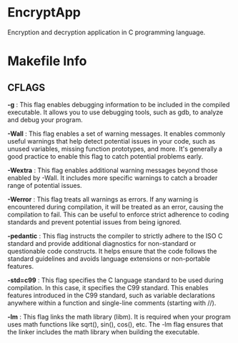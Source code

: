# EncryptApp
Encryption and decryption application in C programming language.

# Makefile Info

## CFLAGS

**-g** : This flag enables debugging information to be included in the compiled executable. It allows you to use debugging tools, such as gdb, to analyze and debug your program.

**-Wall** : This flag enables a set of warning messages. It enables commonly useful warnings that help detect potential issues in your code, such as unused variables, missing function prototypes, and more. It's generally a good practice to enable this flag to catch potential problems early.

**-Wextra** : This flag enables additional warning messages beyond those enabled by -Wall. It includes more specific warnings to catch a broader range of potential issues.

**-Werror** : This flag treats all warnings as errors. If any warning is encountered during compilation, it will be treated as an error, causing the compilation to fail. This can be useful to enforce strict adherence to coding standards and prevent potential issues from being ignored.

**-pedantic** : This flag instructs the compiler to strictly adhere to the ISO C standard and provide additional diagnostics for non-standard or questionable code constructs. It helps ensure that the code follows the standard guidelines and avoids language extensions or non-portable features.

**-std=c99** : This flag specifies the C language standard to be used during compilation. In this case, it specifies the C99 standard. This enables features introduced in the C99 standard, such as variable declarations anywhere within a function and single-line comments (starting with //).

**-lm** : This flag links the math library (libm). It is required when your program uses math functions like sqrt(), sin(), cos(), etc. The -lm flag ensures that the linker includes the math library when building the executable.